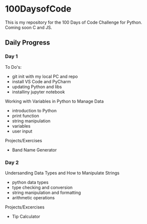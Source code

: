 # 100DaysofCode


This is my repository for the 100 Days of Code Challenge for Python.
Coming soon C and JS.

## Daily Progress

### Day 1

To Do's:
- git init with my local PC and repo
- install VS Code and PyCharm 
- updating Python and libs
- installiny jupyter notebook

Working with Variables in Python to Manage Data
- introduction to Python
- print function
- string manipulation
- variables
- user input

Projects/Exercises
- Band Name Generator

### Day 2

Undersanding Data Types and How to Manipulate Strings
- python data types
- type checking and conversion
- string manipulation and formatting
- arithmetic operations

Projects/Excercises
- Tip Calculator
